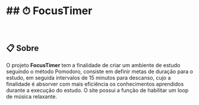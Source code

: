 <h1> ## ⏱ FocusTimer </h1>

<h1>
  <img src"./assets/capa.readme.gif">
</h1>

## 📋 Sobre

O projeto **FocusTimer** tem a finalidade de criar um ambiente de estudo seguindo o método Pomodoro, consiste em definir metas de duração para o estudo, em seguida intervalos de 15 minutos para descanso, cujo a finalidade é absorver com mais eficiência os conhecimentos aprendidos durante a execução do estudo. O site possui a função de habilitar um loop de música relaxante.
